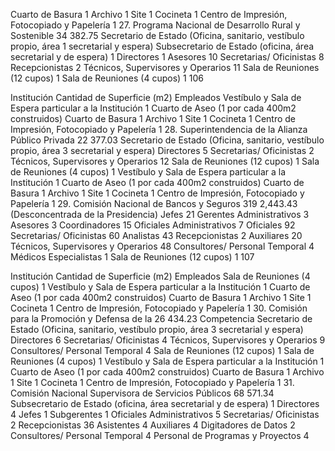 Cuarto de Basura 1
Archivo 1
Site 1
Cocineta 1
Centro de Impresión, Fotocopiado y Papelería 1
27. Programa Nacional de Desarrollo Rural y Sostenible 34 382.75
Secretario de Estado (Oficina, sanitario, vestíbulo propio, área 1
secretarial y espera)
Subsecretario de Estado (oficina, área secretarial y de espera) 1
Directores 1
Asesores 10
Secretarias/ Oficinistas 8
Recepcionistas 2
Técnicos, Supervisores y Operarios 11
Sala de Reuniones (12 cupos) 1
Sala de Reuniones (4 cupos) 1
106

Institución Cantidad de Superficie (m2)
Empleados
Vestíbulo y Sala de Espera particular a la Institución 1
Cuarto de Aseo (1 por cada 400m2 construidos)
Cuarto de Basura 1
Archivo 1
Site 1
Cocineta 1
Centro de Impresión, Fotocopiado y Papelería 1
28. Superintendencia de la Alianza Público Privada 22 377.03
Secretario de Estado (Oficina, sanitario, vestíbulo propio, área 3
secretarial y espera)
Directores 5
Secretarias/ Oficinistas 2
Técnicos, Supervisores y Operarios 12
Sala de Reuniones (12 cupos) 1
Sala de Reuniones (4 cupos) 1
Vestíbulo y Sala de Espera particular a la Institución 1
Cuarto de Aseo (1 por cada 400m2 construidos)
Cuarto de Basura 1
Archivo 1
Site 1
Cocineta 1
Centro de Impresión, Fotocopiado y Papelería 1
29. Comisión Nacional de Bancos y Seguros 319 2,443.43
(Desconcentrada de la Presidencia)
Jefes 21
Gerentes Administrativos 3
Asesores 3
Coordinadores 15
Oficiales Administrativos 7
Oficiales 92
Secretarias/ Oficinistas 60
Analistas 43
Recepcionistas 2
Auxiliares 20
Técnicos, Supervisores y Operarios 48
Consultores/ Personal Temporal 4
Médicos Especialistas 1
Sala de Reuniones (12 cupos) 1
107

Institución Cantidad de Superficie (m2)
Empleados
Sala de Reuniones (4 cupos) 1
Vestíbulo y Sala de Espera particular a la Institución 1
Cuarto de Aseo (1 por cada 400m2 construidos)
Cuarto de Basura 1
Archivo 1
Site 1
Cocineta 1
Centro de Impresión, Fotocopiado y Papelería 1
30. Comisión para la Promoción y Defensa de la 26 434.23
Competencia
Secretario de Estado (Oficina, sanitario, vestíbulo propio, área 3
secretarial y espera)
Directores 6
Secretarias/ Oficinistas 4
Técnicos, Supervisores y Operarios 9
Consultores/ Personal Temporal 4
Sala de Reuniones (12 cupos) 1
Sala de Reuniones (4 cupos) 1
Vestíbulo y Sala de Espera particular a la Institución 1
Cuarto de Aseo (1 por cada 400m2 construidos)
Cuarto de Basura 1
Archivo 1
Site 1
Cocineta 1
Centro de Impresión, Fotocopiado y Papelería 1
31. Comisión Nacional Supervisora de Servicios Públicos 68 571.34
Subsecretario de Estado (oficina, área secretarial y de espera) 1
Directores 4
Jefes 1
Subgerentes 1
Oficiales Administrativos 5
Secretarias/ Oficinistas 2
Recepcionistas 36
Asistentes 4
Auxiliares 4
Digitadores de Datos 2
Consultores/ Personal Temporal 4
Personal de Programas y Proyectos 4
